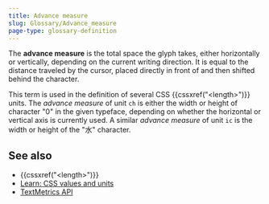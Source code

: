 ```yaml
---
title: Advance measure
slug: Glossary/Advance_measure
page-type: glossary-definition
---
```


The **advance measure** is the total space the glyph takes, either horizontally or vertically, depending on the current writing direction. It is equal to the distance traveled by the cursor, placed directly in front of and then shifted behind the character.

This term is used in the definition of several CSS {{cssxref("&lt;length&gt;")}} units.
The _advance measure_ of unit `ch` is either the width or height of character "0" in the given typeface, depending on whether the horizontal or vertical axis is currently used. A similar _advance measure_ of unit `ic` is the width or height of the "水" character.

## See also

- {{cssxref("&lt;length&gt;")}}
- [Learn: CSS values and units](/en-US/docs/Learn/CSS/Building_blocks/Values_and_units)
- [TextMetrics API](/en-US/docs/Web/API/TextMetrics)
